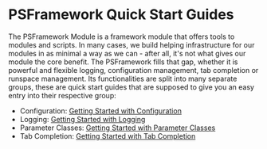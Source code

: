 # PSFramework Quick Start Guides

The PSFramework Module is a framework module that offers tools to modules and scripts.
In many cases, we build helping infrastructure for our modules in as minimal a way as we can - after all, it's not what gives our module the core benefit.
The PSFramework fills that gap, whether it is powerful and flexible logging, configuration management, tab completion or runspace management.
Its functionalities are split into many separate groups, these are quick start guides that are supposed to give you an easy entry into their respective group:

 - Configuration: [Getting Started with Configuration](psframework/configuration.html)
 - Logging: [Getting Started with Logging](psframework/logging.html)
 - Parameter Classes: [Getting Started with Parameter Classes](psframework/parameter-classes.html)
 - Tab Completion: [Getting Started with Tab Completion](psframework/tabcompletion.html)